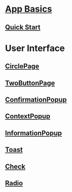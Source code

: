 # [App Basics](Overview.md)
## [Quick Start](Quickstart.md)
# User Interface
## [CirclePage](CirclePage.md)
## [TwoButtonPage](TwoButtonPage.md)
## [ConfirmationPopup](ConfirmationPopup.md)
## [ContextPopup](ContextPopup.md)
## [InformationPopup](InformationPopup.md)
## [Toast](Toast.md)
## [Check](Check.md)
## [Radio](Radio.md)

